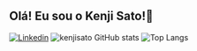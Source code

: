 ## Olá! Eu sou o Kenji Sato!🤙
 [![Linkedin](https://img.shields.io/badge/LinkedIn-0077B5?style=for-the-badge&logo=linkedin&logoColor=white)](https://www.linkedin.com/in/kenji-sato--/)
![kenjisato GitHub stats](https://github-readme-stats.vercel.app/api?username=kenjisato&show_icons=true&theme=dracula)
![Top Langs](https://github-readme-stats.vercel.app/api/top-langs/?username=kenjisato&hide_progress=true)
